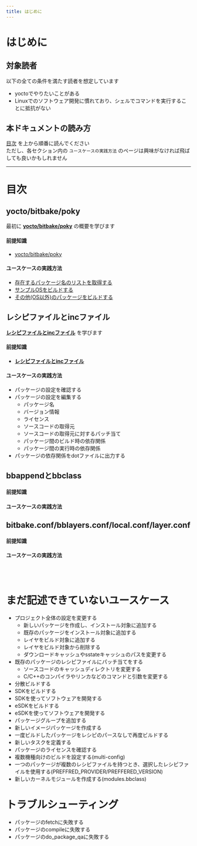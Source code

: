 ```yaml
---
title: はじめに
---
```


# はじめに

## 対象読者

以下の全ての条件を満たす読者を想定しています  

* yoctoでやりたいことがある
* Linuxでのソフトウェア開発に慣れており、シェルでコマンドを実行することに抵抗がない

## 本ドキュメントの読み方

[目次](#目次) を上から順番に読んでください  
ただし、各セクション内の `ユースケースの実践方法` のページは興味がなければ飛ばしても良いかもしれません  

---

<a id="目次"></a>
# 目次

## yocto/bitbake/poky
最初に [**yocto/bitbake/poky**](./level-1/preamble.md) の概要を学びます  

#### 前提知識

* [yocto/bitbake/poky](./level-1/preamble.md)

#### ユースケースの実践方法

* [存在するパッケージ名のリストを取得する](./level-1/usecase/01-get-pakcage-list.md)
* [サンプルOSをビルドする](./level-1/usecase/02-build-sample-os.md)
* [その他(OS以外)のパッケージをビルドする](./level-1/usecase/03-build-package.md)


## レシピファイルとincファイル
[**レシピファイルとincファイル**](./level-2/preamble.md) を学びます  

#### 前提知識

* [**レシピファイルとincファイル**](./level-2/preamble.md)

#### ユースケースの実践方法

* パッケージの設定を確認する
* パッケージの設定を編集する
    * パッケージ名
    * バージョン情報
    * ライセンス
    * ソースコードの取得元
    * ソースコードの取得元に対するパッチ当て
    * パッケージ間のビルド時の依存関係
    * パッケージ間の実行時の依存関係
* パッケージの依存関係をdotファイルに出力する

## bbappendとbbclass
#### 前提知識

#### ユースケースの実践方法

## bitbake.conf/bblayers.conf/local.conf/layer.conf
#### 前提知識

#### ユースケースの実践方法



</br>
</br>


# まだ記述できていないユースケース
* プロジェクト全体の設定を変更する
    * 新しいパッケージを作成し、インストール対象に追加する
    * 既存のパッケージをインストール対象に追加する
    * レイヤをビルド対象に追加する
    * レイヤをビルド対象から削除する
    * ダウンロードキャッシュやsstateキャッシュのパスを変更する
* 既存のパッケージのレシピファイルにパッチ当てをする
    * ソースコードのキャッシュディレクトリを変更する
    * C/C++のコンパイラやリンカなどのコマンドと引数を変更する
* 分散ビルドする
* SDKをビルドする
* SDKを使ってソフトウェアを開発する
* eSDKをビルドする
* eSDKを使ってソフトウェアを開発する
* パッケージグループを追加する
* 新しいイメージパッケージを作成する
* 一度ビルドしたパッケージをレシピのパースなしで再度ビルドする
* 新しいタスクを定義する
* パッケージのライセンスを確認する
* 複数機種向けのビルドを設定する(multi-config)
* 一つのパッケージが複数のレシピファイルを持つとき、選択したレシピファイルを使用する(PREFFRED_PROVIDER/PREFFERED_VERSION)
* 新しいカーネルモジュールを作成する(modules.bbclass)


# トラブルシューティング
* パッケージのfetchに失敗する
* パッケージのcompileに失敗する
* パッケージのdo_package_qaに失敗する